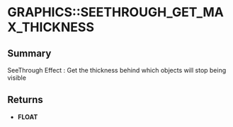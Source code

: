 # GRAPHICS::SEETHROUGH_GET_MAX_THICKNESS

## Summary
SeeThrough Effect : Get the thickness behind which objects will stop being visible

## Returns
* **FLOAT**